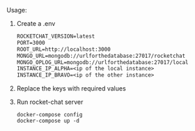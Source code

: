 Usage:

1. Create a .env

   ```txt
   ROCKETCHAT_VERSION=latest
   PORT=3000
   ROOT_URL=http://localhost:3000
   MONGO_URL=mongodb://urlforthedatabase:27017/rocketchat
   MONGO_OPLOG_URL=mongodb://urlforthedatabase:27017/local
   INSTANCE_IP_ALPHA=<ip of the local instance>
   INSTANCE_IP_BRAVO=<ip of the other instance>
   ```

2. Replace the keys with required values

3. Run rocket-chat server

   ```console
   docker-compose config
   docker-compose up -d
   ```
